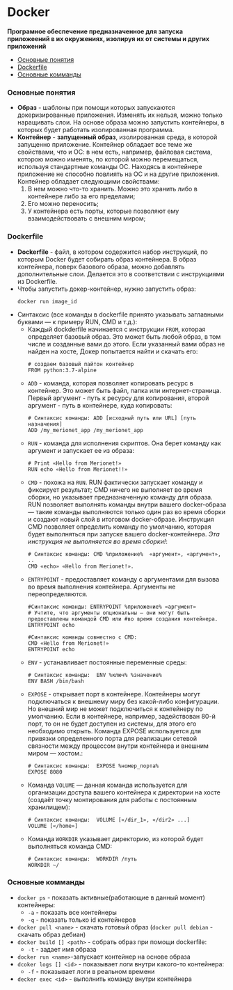 # Docker
**Програмное обеспечение предназначенное для запуска приложеений в их окружениях, изолируя их от системы и других приложений**

+ [Основные понятия](#main_def)
+ [Dockerfile](#dockerfile)
+ [Основные комманды](#main_comm)
### <a name="main_def"></a> Основные понятия
+ **Образ** - шаблоны при помощи которых запускаются докеризированные приложения. Изменять их нельзя, можно только наращивать слои. На основе образа можно запустить контейнеры, в которых будет работать изолированная программа.
+ **Контейнер** - **запущенный образ**, изолированная среда, в которой запущенно приложение. Контейнер обладает все теме же свойствами, что и ОС: в нем есть, например, файловая система, которою можно именять, по которой можно перемещаться, используя стандартные команды ОС. Находясь в контейнере приложение не способно повлиять на ОС и на другие приложения. Контейнер обладает следующими свойствами:
    1. В нем можно что-то хранить. Можно это хранить либо в контейнере либо за его пределами;
    2. Его можно переносить;
    3. У контейнера есть порты, которые позволяют ему взаимодействовать с внешним миром;


### <a name="dockerfile"> </a> Dockerfile
+ **Dockerfile** - файл, в котором содержится набор инструкций, по которым Docker будет собирать образ контейнера. В образ контейнера, поверх базового образа, можно добавлять дополнительные слои. Делается это в соответствии с инструкциями из Dockerfile. 
+ Чтобы запустить докер-контейнер, нужно запустить образ:
    ```docker
    docker run image_id
    ```
+ Синтаксис (все команды в dockerfile принято указывать заглавными буквами — к примеру RUN, CMD и т.д.):
    + Каждый dockderfile начинается с инструкции `FROM`, которая определяет базовый образ. Это может быть любой образ, в том числе и созданные вами до этого. Если указанный вами образ не найден на хосте, Докер попытается найти и скачать его:
        ```docker
        # создаем базовый пайтон контейнер
        FROM python:3.7-alpine
        ```
    + `ADD` - команда, которая позволяет копировать ресурс в контейнер. Это может быть файл, папка или интернет-страница. Первый аргумент - путь к ресурсу для копирования, второй аргумент - путь в контейнере, куда копировать:
        ```docker
        # Синтаксис команды: ADD [исходный путь или URL] [путь назначения]
        ADD /my_merionet_app /my_merionet_app
        ```
    + `RUN` - команда для исполнения скриптов. Она берет команду как аргумент и запускает ее из образа:
        ```docker
        # Print «Hello from Merionet!»
        RUN echo «Hello from Merionet!!»
        ```
    + `CMD` - похожа на `RUN`. RUN фактически запускает команду и фиксирует результат; CMD ничего не выполняет во время сборки, но указывает предназначенную команду для образа.
    RUN позволяет выполнять команды внутри вашего docker-образа — такие команды выполняются только один раз во время сборки и создают новый слой в итоговом docker-образе.
    Инструкция CMD позволяет определить команду по умолчанию, которая будет выполняться при запуске вашего docker-контейнера. *Эта инструкция не выполняется во время сборки!*:
        ```docker
        # Синтаксис команды: CMD %приложение%  «аргумент», «аргумент», ..
        CMD «echo» «Hello from Merionet!».
        ```
     + `ENTRYPOINT` - предоставляет команду с аргументами для вызова во время выполнения контейнера. Аргументы не переопределяются.
        ```docker
        #Синтаксис команды: ENTRYPOINT %приложение% «аргумент» 
        # Учтите, что аргументы опциональны — они могут быть предоставлены командой CMD или #во время создания контейнера.
        ENTRYPOINT echo

        #Синтаксис команды совместно с CMD:
        CMD «Hello from Merionet!»
        ENTRYPOINT echo
        ```
     + `ENV` - устанавливает постоянные переменные среды:
        ```docker
        # Синтаксис команды:  ENV %ключ% %значение%
        ENV BASH /bin/bash
        ```
     + `EXPOSE` - открывает порт в контейнере. Контейнеры могут подключаться к внешнему миру без какой-либо конфигурации. Но внешний мир не может подключиться к контейнеру по умолчанию. Если в контейнере, например, задействован 80-й порт, то он не будет доступен из системы, для этого его необходимо открыть. Команда EXPOSE используется для привязки определенного порта для реализации сетевой связности между процессом внутри контейнера и внешним миром — хостом.:
        ```docker
        # Синтаксис команды:  EXPOSE %номер_порта%
        EXPOSE 8080
        ```
     + Команда `VOLUME` — данная команда используется для организации доступа вашего контейнера к директории на хосте (создаёт точку монтирования для работы с постоянным хранилищем):
        ```docker
        # Синтаксис команды:  VOLUME [«/dir_1», «/dir2» ...]
        VOLUME [«/home»]
        ```
     + Команда `WORKDIR` указывает директорию, из которой будет выполняться команда CMD:
        ```docker
        # Синтаксис команды:  WORKDIR /путь
        WORKDIR ~/
        ```


 
### <a name="main_comm"></a>Основные комманды 
+ `docker ps` - показать активные(работающие в данный момент) контейнеры:
    + `-a` - показать все контейнеры
    + `-q` - показать только id контейнеров
+ `docker pull <name>` - скачать готовый образ (`docker pull debian` - скачать образ дебиан)
+ `docker build [] <path>` - собрать образ при помощи dockerfile:
    + `-t` - задает имя образа
+ `docker run <name>`-запускает контейнер на основе образа
+ `dcoker logs [] <id>` - показывает логи внутри какого-то контейнера:
    + `-f` - показывает логи в реальном времени 
+ `decker exec <id>` - выполнить команду внутри контейнера
